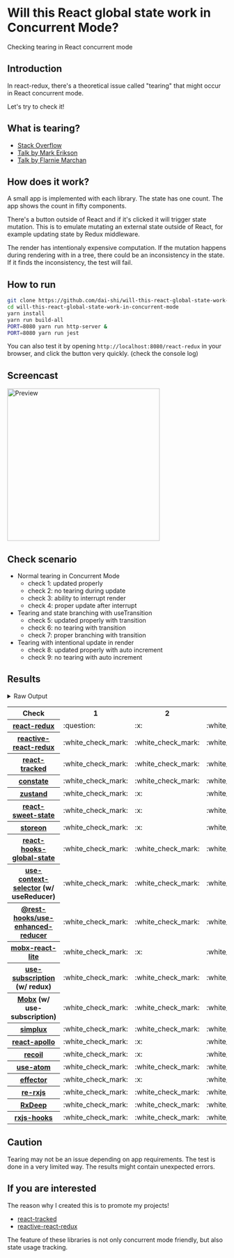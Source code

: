 # Will this React global state work in Concurrent Mode?

Checking tearing in React concurrent mode

## Introduction

In react-redux, there's a theoretical issue called "tearing"
that might occur in React concurrent mode.

Let's try to check it!

## What is tearing?

- [Stack Overflow](https://stackoverflow.com/questions/54891675/what-is-tearing-in-the-context-of-the-react-redux)
- [Talk by Mark Erikson](https://www.youtube.com/watch?v=yOZ4Ml9LlWE&t=933s)
- [Talk by Flarnie Marchan](https://www.youtube.com/watch?v=V1Ly-8Z1wQA&t=1079s)

## How does it work?

A small app is implemented with each library.
The state has one count.
The app shows the count in fifty components.

There's a button outside of React and
if it's clicked it will trigger state mutation.
This is to emulate mutating an external state outside of React,
for example updating state by Redux middleware.

The render has intentionaly expensive computation.
If the mutation happens during rendering with in a tree,
there could be an inconsistency in the state.
If it finds the inconsistency, the test will fail.

## How to run

```bash
git clone https://github.com/dai-shi/will-this-react-global-state-work-in-concurrent-mode.git
cd will-this-react-global-state-work-in-concurrent-mode
yarn install
yarn run build-all
PORT=8080 yarn run http-server &
PORT=8080 yarn run jest
```

You can also test it by opening `http://localhost:8080/react-redux`
in your browser, and click the button very quickly. (check the console log)

## Screencast

<img src="https://user-images.githubusercontent.com/490574/61502196-ce109200-aa0d-11e9-9efc-6203545d367c.gif" alt="Preview" width="350" />

## Check scenario

- Normal tearing in Concurrent Mode
  - check 1: updated properly
  - check 2: no tearing during update
  - check 3: ability to interrupt render
  - check 4: proper update after interrupt
- Tearing and state branching with useTransition
  - check 5: updated properly with transition
  - check 6: no tearing with transition
  - check 7: proper branching with transition
- Tearing with intentional update in render
  - check 8: updated properly with auto increment
  - check 9: no tearing with auto increment

## Results

<details>
<summary>Raw Output</summary>

```
  react-redux
    check with events from outside
      ✕ check 1: updated properly (11137 ms)
      ✕ check 2: no tearing during update (6 ms)
      ✓ check 3: ability to interrupt render
      ✓ check 4: proper update after interrupt (1335 ms)
    check with useTransition
      ✓ check 5: updated properly with transition (4259 ms)
      ✕ check 6: no tearing with transition (3 ms)
      ✕ check 7: proper branching with transition (3590 ms)
    check with intensive auto increment
      ✕ check 8: updated properly with auto increment (10075 ms)
      ✕ check 9: no tearing with auto increment (3 ms)
  redux-use-mutable-source
    check with events from outside
      ✓ check 1: updated properly (6333 ms)
      ✓ check 2: no tearing during update (1 ms)
      ✓ check 3: ability to interrupt render
      ✓ check 4: proper update after interrupt (1377 ms)
    check with useTransition
      ✓ check 5: updated properly with transition (8405 ms)
      ✓ check 6: no tearing with transition (2 ms)
      ✕ check 7: proper branching with transition (8009 ms)
    check with intensive auto increment
      ✓ check 8: updated properly with auto increment (2264 ms)
      ✕ check 9: no tearing with auto increment (2 ms)
  reactive-react-redux
    check with events from outside
      ✓ check 1: updated properly (6328 ms)
      ✓ check 2: no tearing during update (1 ms)
      ✓ check 3: ability to interrupt render (1 ms)
      ✓ check 4: proper update after interrupt (1330 ms)
    check with useTransition
      ✓ check 5: updated properly with transition (8396 ms)
      ✓ check 6: no tearing with transition (1 ms)
      ✕ check 7: proper branching with transition (4514 ms)
    check with intensive auto increment
      ✓ check 8: updated properly with auto increment (3222 ms)
      ✕ check 9: no tearing with auto increment (1 ms)
  react-tracked
    check with events from outside
      ✓ check 1: updated properly (6374 ms)
      ✓ check 2: no tearing during update (1 ms)
      ✓ check 3: ability to interrupt render
      ✓ check 4: proper update after interrupt (2407 ms)
    check with useTransition
      ✓ check 5: updated properly with transition (7080 ms)
      ✕ check 6: no tearing with transition (2 ms)
      ✓ check 7: proper branching with transition (7187 ms)
    check with intensive auto increment
      ✓ check 8: updated properly with auto increment (3353 ms)
      ✕ check 9: no tearing with auto increment (2 ms)
  constate
    check with events from outside
      ✓ check 1: updated properly (6361 ms)
      ✓ check 2: no tearing during update (1 ms)
      ✓ check 3: ability to interrupt render
      ✓ check 4: proper update after interrupt (2485 ms)
    check with useTransition
      ✓ check 5: updated properly with transition (9552 ms)
      ✓ check 6: no tearing with transition (1 ms)
      ✓ check 7: proper branching with transition (7115 ms)
    check with intensive auto increment
      ✓ check 8: updated properly with auto increment (4152 ms)
      ✓ check 9: no tearing with auto increment (1 ms)
  zustand
    check with events from outside
      ✓ check 1: updated properly (3167 ms)
      ✕ check 2: no tearing during update (20 ms)
      ✓ check 3: ability to interrupt render
      ✓ check 4: proper update after interrupt (1502 ms)
    check with useTransition
      ✓ check 5: updated properly with transition (4243 ms)
      ✕ check 6: no tearing with transition (2 ms)
      ✕ check 7: proper branching with transition (3576 ms)
    check with intensive auto increment
      ✓ check 8: updated properly with auto increment (2270 ms)
      ✕ check 9: no tearing with auto increment (2 ms)
  react-sweet-state
    check with events from outside
      ✓ check 1: updated properly (2184 ms)
      ✕ check 2: no tearing during update (16 ms)
      ✓ check 3: ability to interrupt render
      ✓ check 4: proper update after interrupt (1479 ms)
    check with useTransition
      ✕ check 5: updated properly with transition (4399 ms)
      ✓ check 6: no tearing with transition (19 ms)
      ✕ check 7: proper branching with transition (8132 ms)
    check with intensive auto increment
      ✓ check 8: updated properly with auto increment (2327 ms)
      ✕ check 9: no tearing with auto increment (21 ms)
  storeon
    check with events from outside
      ✓ check 1: updated properly (2193 ms)
      ✕ check 2: no tearing during update (19 ms)
      ✓ check 3: ability to interrupt render (1 ms)
      ✓ check 4: proper update after interrupt (1436 ms)
    check with useTransition
      ✕ check 5: updated properly with transition (4424 ms)
      ✓ check 6: no tearing with transition (19 ms)
      ✕ check 7: proper branching with transition (8137 ms)
    check with intensive auto increment
      ✓ check 8: updated properly with auto increment (2316 ms)
      ✕ check 9: no tearing with auto increment (21 ms)
  react-hooks-global-state
    check with events from outside
      ✓ check 1: updated properly (5272 ms)
      ✓ check 2: no tearing during update (1 ms)
      ✓ check 3: ability to interrupt render
      ✓ check 4: proper update after interrupt (2259 ms)
    check with useTransition
      ✓ check 5: updated properly with transition (6311 ms)
      ✓ check 6: no tearing with transition (1 ms)
      ✕ check 7: proper branching with transition (3668 ms)
    check with intensive auto increment
      ✓ check 8: updated properly with auto increment (2582 ms)
      ✕ check 9: no tearing with auto increment (2 ms)
  use-context-selector
    check with events from outside
      ✓ check 1: updated properly (6646 ms)
      ✓ check 2: no tearing during update (3 ms)
      ✓ check 3: ability to interrupt render
      ✓ check 4: proper update after interrupt (2382 ms)
    check with useTransition
      ✓ check 5: updated properly with transition (6282 ms)
      ✓ check 6: no tearing with transition (2 ms)
      ✕ check 7: proper branching with transition (5376 ms)
    check with intensive auto increment
      ✓ check 8: updated properly with auto increment (3100 ms)
      ✓ check 9: no tearing with auto increment (2 ms)
  use-enhanced-reducer
    check with events from outside
      ✓ check 1: updated properly (6324 ms)
      ✓ check 2: no tearing during update (1 ms)
      ✓ check 3: ability to interrupt render
      ✓ check 4: proper update after interrupt (1226 ms)
    check with useTransition
      ✓ check 5: updated properly with transition (9518 ms)
      ✓ check 6: no tearing with transition (1 ms)
      ✓ check 7: proper branching with transition (7282 ms)
    check with intensive auto increment
      ✓ check 8: updated properly with auto increment (4182 ms)
      ✓ check 9: no tearing with auto increment (1 ms)
  mobx-react-lite
    check with events from outside
      ✓ check 1: updated properly (2109 ms)
      ✕ check 2: no tearing during update (1 ms)
      ✓ check 3: ability to interrupt render (1 ms)
      ✓ check 4: proper update after interrupt (1191 ms)
    check with useTransition
      ✓ check 5: updated properly with transition (4403 ms)
      ✕ check 6: no tearing with transition (2 ms)
      ✕ check 7: proper branching with transition (3105 ms)
    check with intensive auto increment
      ✓ check 8: updated properly with auto increment (2060 ms)
      ✕ check 9: no tearing with auto increment (1 ms)
  use-subscription
    check with events from outside
      ✓ check 1: updated properly (6341 ms)
      ✓ check 2: no tearing during update (1 ms)
      ✓ check 3: ability to interrupt render
      ✓ check 4: proper update after interrupt (1354 ms)
    check with useTransition
      ✓ check 5: updated properly with transition (8424 ms)
      ✓ check 6: no tearing with transition (2 ms)
      ✕ check 7: proper branching with transition (7080 ms)
    check with intensive auto increment
      ✓ check 8: updated properly with auto increment (2297 ms)
      ✕ check 9: no tearing with auto increment (1 ms)
  mobx-use-sub
    check with events from outside
      ✓ check 1: updated properly (5274 ms)
      ✓ check 2: no tearing during update (1 ms)
      ✓ check 3: ability to interrupt render
      ✓ check 4: proper update after interrupt (2362 ms)
    check with useTransition
      ✓ check 5: updated properly with transition (6433 ms)
      ✓ check 6: no tearing with transition (1 ms)
      ✕ check 7: proper branching with transition (3623 ms)
    check with intensive auto increment
      ✓ check 8: updated properly with auto increment (2067 ms)
      ✕ check 9: no tearing with auto increment (1 ms)
  react-state
    check with events from outside
      ✓ check 1: updated properly (5307 ms)
      ✓ check 2: no tearing during update (2 ms)
      ✓ check 3: ability to interrupt render
      ✓ check 4: proper update after interrupt (2441 ms)
    check with useTransition
      ✓ check 5: updated properly with transition (9499 ms)
      ✓ check 6: no tearing with transition (2 ms)
      ✓ check 7: proper branching with transition (8468 ms)
    check with intensive auto increment
      ✓ check 8: updated properly with auto increment (4141 ms)
      ✓ check 9: no tearing with auto increment (1 ms)
  simplux
    check with events from outside
      ✓ check 1: updated properly (6327 ms)
      ✓ check 2: no tearing during update (1 ms)
      ✓ check 3: ability to interrupt render
      ✓ check 4: proper update after interrupt (1223 ms)
    check with useTransition
      ✓ check 5: updated properly with transition (6428 ms)
      ✓ check 6: no tearing with transition (1 ms)
      ✕ check 7: proper branching with transition (3669 ms)
    check with intensive auto increment
      ✕ check 8: updated properly with auto increment (10221 ms)
      ✕ check 9: no tearing with auto increment (4 ms)
  react-apollo
    check with events from outside
      ✓ check 1: updated properly (3186 ms)
      ✕ check 2: no tearing during update (20 ms)
      ✓ check 3: ability to interrupt render
      ✓ check 4: proper update after interrupt (2445 ms)
    check with useTransition
      ✓ check 5: updated properly with transition (5273 ms)
      ✕ check 6: no tearing with transition (3 ms)
      ✕ check 7: proper branching with transition (3891 ms)
    check with intensive auto increment
      ✓ check 8: updated properly with auto increment (3033 ms)
      ✕ check 9: no tearing with auto increment (22 ms)
  recoil
    check with events from outside
      ✓ check 1: updated properly (3070 ms)
      ✕ check 2: no tearing during update (2 ms)
      ✓ check 3: ability to interrupt render
      ✓ check 4: proper update after interrupt (1157 ms)
    check with useTransition
      ✓ check 5: updated properly with transition (4373 ms)
      ✕ check 6: no tearing with transition (1 ms)
      ✕ check 7: proper branching with transition (2965 ms)
    check with intensive auto increment
      ✓ check 8: updated properly with auto increment (2935 ms)
      ✕ check 9: no tearing with auto increment (1 ms)
  use-atom
    check with events from outside
      ✓ check 1: updated properly (5297 ms)
      ✓ check 2: no tearing during update (1 ms)
      ✓ check 3: ability to interrupt render
      ✓ check 4: proper update after interrupt (2413 ms)
    check with useTransition
      ✓ check 5: updated properly with transition (6296 ms)
      ✓ check 6: no tearing with transition (1 ms)
      ✕ check 7: proper branching with transition (5376 ms)
    check with intensive auto increment
      ✓ check 8: updated properly with auto increment (3130 ms)
      ✓ check 9: no tearing with auto increment (1 ms)
  effector
    check with events from outside
      ✓ check 1: updated properly (3202 ms)
      ✕ check 2: no tearing during update (22 ms)
      ✓ check 3: ability to interrupt render
      ✓ check 4: proper update after interrupt (1430 ms)
    check with useTransition
      ✓ check 5: updated properly with transition (4269 ms)
      ✕ check 6: no tearing with transition (2 ms)
      ✕ check 7: proper branching with transition (3628 ms)
    check with intensive auto increment
      ✓ check 8: updated properly with auto increment (2258 ms)
      ✕ check 9: no tearing with auto increment (2 ms)
  re-rxjs
    check with events from outside
      ✓ check 1: updated properly (5320 ms)
      ✓ check 2: no tearing during update (1 ms)
      ✓ check 3: ability to interrupt render
      ✓ check 4: proper update after interrupt (2402 ms)
    check with useTransition
      ✓ check 5: updated properly with transition (6271 ms)
      ✓ check 6: no tearing with transition (1 ms)
      ✓ check 7: proper branching with transition (4809 ms)
    check with intensive auto increment
      ✓ check 8: updated properly with auto increment (4190 ms)
      ✓ check 9: no tearing with auto increment (1 ms)
  rxdeep
    check with events from outside
      ✓ check 1: updated properly (6286 ms)
      ✓ check 2: no tearing during update (3 ms)
      ✓ check 3: ability to interrupt render (1 ms)
      ✓ check 4: proper update after interrupt (2449 ms)
    check with useTransition
      ✓ check 5: updated properly with transition (6292 ms)
      ✓ check 6: no tearing with transition (2 ms)
      ✕ check 7: proper branching with transition (3517 ms)
    check with intensive auto increment
      ✓ check 8: updated properly with auto increment (2222 ms)
      ✕ check 9: no tearing with auto increment (22 ms)
  rxjs-hooks
    check with events from outside
      ✓ check 1: updated properly (6344 ms)
      ✓ check 2: no tearing during update (3 ms)
      ✓ check 3: ability to interrupt render
      ✓ check 4: proper update after interrupt (1478 ms)
    check with useTransition
      ✓ check 5: updated properly with transition (7012 ms)
      ✕ check 6: no tearing with transition (5 ms)
      ✓ check 7: proper branching with transition (7600 ms)
    check with intensive auto increment
      ✓ check 8: updated properly with auto increment (6263 ms)
      ✓ check 9: no tearing with auto increment (2 ms)
```

</details>

<table>
  <tr>
    <th>Check</th>
    <th>1</th>
    <th>2</th>
    <th>3</th>
    <th>4</th>
    <th>5</th>
    <th>6</th>
    <th>7</th>
    <th>8</th>
    <th>9</th>
  </tr>

  <tr>
    <th><a href="https://react-redux.js.org">react-redux</a></th>
    <td>:question:</td>
    <td>:x:</td>
    <td>:white_check_mark:</td>
    <td>:white_check_mark:</td>
    <td>:white_check_mark:</td>
    <td>:x:</td>
    <td>:x:</td>
    <td>:question:</td>
    <td>:x:</td>
  </tr>

  <tr>
    <th><a href="https://github.com/dai-shi/reactive-react-redux">reactive-react-redux</a></th>
    <td>:white_check_mark:</td>
    <td>:white_check_mark:</td>
    <td>:white_check_mark:</td>
    <td>:white_check_mark:</td>
    <td>:white_check_mark:</td>
    <td>:white_check_mark:</td>
    <td>:x:</td>
    <td>:white_check_mark:</td>
    <td>:x:</td>
  </tr>

  </tr>
    <th><a href="https://react-tracked.js.org">react-tracked</a></th>
    <td>:white_check_mark:</td>
    <td>:white_check_mark:</td>
    <td>:white_check_mark:</td>
    <td>:white_check_mark:</td>
    <td>:white_check_mark:</td>
    <td>:x:</td>
    <td>:white_check_mark:</td>
    <td>:white_check_mark:</td>
    <td>:x:</td>
  </tr>

  </tr>
    <th><a href="https://github.com/diegohaz/constate">constate</a></th>
    <td>:white_check_mark:</td>
    <td>:white_check_mark:</td>
    <td>:white_check_mark:</td>
    <td>:white_check_mark:</td>
    <td>:white_check_mark:</td>
    <td>:white_check_mark:</td>
    <td>:white_check_mark:</td>
    <td>:white_check_mark:</td>
    <td>:white_check_mark:</td>
  </tr>

  </tr>
    <th><a href="https://github.com/react-spring/zustand">zustand</a></th>
    <td>:white_check_mark:</td>
    <td>:x:</td>
    <td>:white_check_mark:</td>
    <td>:white_check_mark:</td>
    <td>:white_check_mark:</td>
    <td>:x:</td>
    <td>:x:</td>
    <td>:white_check_mark:</td>
    <td>:x:</td>
  </tr>

  </tr>
    <th><a href="https://github.com/atlassian/react-sweet-state">react-sweet-state</a></th>
    <td>:white_check_mark:</td>
    <td>:x:</td>
    <td>:white_check_mark:</td>
    <td>:white_check_mark:</td>
    <td>:x:</td>
    <td>:white_check_mark:</td>
    <td>:x:</td>
    <td>:white_check_mark:</td>
    <td>:x:</td>
  </tr>

  </tr>
    <th><a href="https://github.com/storeon/storeon">storeon</a></th>
    <td>:white_check_mark:</td>
    <td>:x:</td>
    <td>:white_check_mark:</td>
    <td>:white_check_mark:</td>
    <td>:x:</td>
    <td>:white_check_mark:</td>
    <td>:x:</td>
    <td>:white_check_mark:</td>
    <td>:x:</td>
  </tr>

  </tr>
    <th><a href="https://github.com/dai-shi/react-hooks-global-state">react-hooks-global-state</a></th>
    <td>:white_check_mark:</td>
    <td>:white_check_mark:</td>
    <td>:white_check_mark:</td>
    <td>:white_check_mark:</td>
    <td>:white_check_mark:</td>
    <td>:white_check_mark:</td>
    <td>:x:</td>
    <td>:white_check_mark:</td>
    <td>:x:</td>
  </tr>

  </tr>
    <th><a href="https://github.com/dai-shi/use-context-selector">use-context-selector</a> (w/ useReducer)</th>
    <td>:white_check_mark:</td>
    <td>:white_check_mark:</td>
    <td>:white_check_mark:</td>
    <td>:white_check_mark:</td>
    <td>:white_check_mark:</td>
    <td>:white_check_mark:</td>
    <td>:x:</td>
    <td>:white_check_mark:</td>
    <td>:white_check_mark:</td>
  </tr>

  <tr>
    <th><a href="https://github.com/coinbase/rest-hooks/tree/master/packages/use-enhanced-reducer">@rest-hooks/use-enhanced-reducer</a></th>
    <td>:white_check_mark:</td>
    <td>:white_check_mark:</td>
    <td>:white_check_mark:</td>
    <td>:white_check_mark:</td>
    <td>:white_check_mark:</td>
    <td>:white_check_mark:</td>
    <td>:white_check_mark:</td>
    <td>:white_check_mark:</td>
    <td>:white_check_mark:</td>
  </tr>

  </tr>
    <th><a href="https://github.com/mobxjs/mobx-react-lite">mobx-react-lite</a></th>
    <td>:white_check_mark:</td>
    <td>:x:</td>
    <td>:white_check_mark:</td>
    <td>:white_check_mark:</td>
    <td>:white_check_mark:</td>
    <td>:x:</td>
    <td>:x:</td>
    <td>:white_check_mark:</td>
    <td>:x:</td>
  </tr>

  </tr>
    <th><a href="https://github.com/facebook/react/tree/master/packages/use-subscription">use-subscription</a> (w/ redux)</th>
    <td>:white_check_mark:</td>
    <td>:white_check_mark:</td>
    <td>:white_check_mark:</td>
    <td>:white_check_mark:</td>
    <td>:white_check_mark:</td>
    <td>:white_check_mark:</td>
    <td>:x:</td>
    <td>:white_check_mark:</td>
    <td>:x:</td>
  </tr>

  <tr>
    <th><a href="https://mobx.js.org/">Mobx</a> (w/ use-subscription)</th>
    <td>:white_check_mark:</td>
    <td>:white_check_mark:</td>
    <td>:white_check_mark:</td>
    <td>:white_check_mark:</td>
    <td>:white_check_mark:</td>
    <td>:white_check_mark:</td>
    <td>:x:</td>
    <td>:white_check_mark:</td>
    <td>:x:</td>
  </tr>

  <tr>
    <th><a href="https://github.com/MrWolfZ/simplux">simplux</a></th>
    <td>:white_check_mark:</td>
    <td>:white_check_mark:</td>
    <td>:white_check_mark:</td>
    <td>:white_check_mark:</td>
    <td>:white_check_mark:</td>
    <td>:white_check_mark:</td>
    <td>:x:</td>
    <td>:x:</td>
    <td>:x:</td>
  </tr>

  <tr>
    <th><a href="https://github.com/apollographql/react-apollo">react-apollo</a></th>
    <td>:white_check_mark:</td>
    <td>:x:</td>
    <td>:white_check_mark:</td>
    <td>:white_check_mark:</td>
    <td>:white_check_mark:</td>
    <td>:x:</td>
    <td>:x:</td>
    <td>:white_check_mark:</td>
    <td>:x:</td>
  </tr>

  <tr>
    <th><a href="https://github.com/facebookexperimental/Recoil">recoil</a></th>
    <td>:white_check_mark:</td>
    <td>:x:</td>
    <td>:white_check_mark:</td>
    <td>:white_check_mark:</td>
    <td>:white_check_mark:</td>
    <td>:x:</td>
    <td>:x:</td>
    <td>:white_check_mark:</td>
    <td>:x:</td>
  </tr>

  <tr>
    <th><a href="https://github.com/dai-shi/use-atom">use-atom</a></th>
    <td>:white_check_mark:</td>
    <td>:white_check_mark:</td>
    <td>:white_check_mark:</td>
    <td>:white_check_mark:</td>
    <td>:white_check_mark:</td>
    <td>:white_check_mark:</td>
    <td>:x:</td>
    <td>:white_check_mark:</td>
    <td>:white_check_mark:</td>
  </tr>

  <tr>
    <th><a href="https://github.com/zerobias/effector">effector</a></th>
    <td>:white_check_mark:</td>
    <td>:x:</td>
    <td>:white_check_mark:</td>
    <td>:white_check_mark:</td>
    <td>:white_check_mark:</td>
    <td>:x:</td>
    <td>:x:</td>
    <td>:white_check_mark:</td>
    <td>:x:</td>
  </tr>

  <tr>
    <th><a href="https://github.com/re-rxjs/re-rxjs">re-rxjs</a></th>
    <td>:white_check_mark:</td>
    <td>:white_check_mark:</td>
    <td>:white_check_mark:</td>
    <td>:white_check_mark:</td>
    <td>:white_check_mark:</td>
    <td>:white_check_mark:</td>
    <td>:grey_question:</td>
    <td>:white_check_mark:</td>
    <td>:white_check_mark:</td>
  </tr>

  <tr>
    <th><a href="https://loreanvictor.github.io/rxdeep">RxDeep</a></th>
    <td>:white_check_mark:</td>
    <td>:white_check_mark:</td>
    <td>:white_check_mark:</td>
    <td>:white_check_mark:</td>
    <td>:white_check_mark:</td>
    <td>:white_check_mark:</td>
    <td>:x:</td>
    <td>:white_check_mark:</td>
    <td>:x:</td>
  </tr>

  <tr>
    <th><a href="https://github.com/LeetCode-OpenSource/rxjs-hooks">rxjs-hooks</a></th>
    <td>:white_check_mark:</td>
    <td>:white_check_mark:</td>
    <td>:white_check_mark:</td>
    <td>:white_check_mark:</td>
    <td>:white_check_mark:</td>
    <td>:x:</td>
    <td>:white_check_mark:</td>
    <td>:white_check_mark:</td>
    <td>:white_check_mark:</td>
  </tr>
</table>

## Caution

Tearing may not be an issue depending on app requirements.
The test is done in a very limited way.
The results might contain unexpected errors.

## If you are interested

The reason why I created this is to promote my projects!

- [react-tracked](https://github.com/dai-shi/react-tracked)
- [reactive-react-redux](https://github.com/dai-shi/reactive-react-redux)

The feature of these libraries is not only concurrent mode friendly,
but also state usage tracking.
